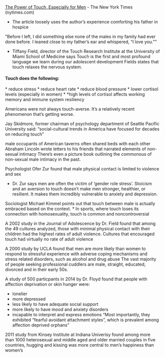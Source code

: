 <a href = "https://www.nytimes.com/2017/12/05/well/family/gender-men-touch.html">The Power of Touch, Especially for Men</a> - The New York Times (nytimes.com)

* The article loosely uses the author’s experience comforting his father in hospice

<q>Before I left, I did something else none of the males in my family had ever done before. I leaned close to my father’s ear and whispered, “I love you.”</q>


* Tiffany Field, director of the Touch Research Institute at the University of Miami School of Medicine says Touch is the first and most profound language we learn during our adolescent development
Fields states that touch relaxes the nervous system.

<h4>Touch does the following:</h4>
* reduce stress
* reduce heart rate
* reduce blood pressure
* lower cortisol levels (especially in women)
* *high levels of cortisol affects working memory and immune system resiliency

Americans were not always touch-averse. It’s a relatively recent phenomenon that’s getting worse.

Jay Skidmore, former chairman of psychology department of Seattle Pacific University said: “social-cultural trends in America have focused for decades on reducing touch”

male occupants of American taverns often shared beds with each other
Abraham Lincoln wrote letters to his friends that narrated elements of non-sexual intimacy
There’s even a picture book outlining the commonous of non-sexual male intimacy in the past.

Psychologist Ofer Zur found that male physical contact is limited to violence and sex
* Dr. Zur says men are often the victim of ‘gender role stress’. Stoicism and an aversion to touch doesn’t make men stronger, healthier, or resilient. It makes them incredibly vulnerable to anxiety and depression.

Sociologist Michael Kimmel points out that touch between male is actually embraced based on the context. * In sports, where touch loses its connection with homosexuality, touch is common and noncontroversial

A 2002 study in the Journal of Adolescence by Dr. Field found that among the 49 cultures analyzed, those with minimal physical contact with their children had the highest rates of adult violence. Cultures that encouraged touch had virtually no rate of adult violence

A 2000 study by UCLA found that men are more likely than women to respond to stressful experience with adverse coping mechanisms and stress related disorders, such as alcohol and drug abuse
The vast majority of people seeking professional cuddlers are male, straight, educated, divorced and in their early 50s.

A study of 500 particpants in 2014 by Dr. Floyd found that people with affection deprivation or skin hunger were:
* lonelier
* more depressed
* less likely to have adequate social support
* more likely to have mood and anxiety disorders
* incapable to interpret and express emotions
<q>Most importantly, they exhibited “fearful avoidant attachment styles”, which is prevalent among affection deprived orphans</q>

2011 study from Kinsey Institute at Indiana Univerisy found among more than 1000 heterosexual and middle aged and older married couples in five countries, hugging and kissing was more central to men’s happiness than women’s
